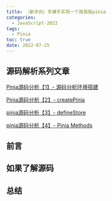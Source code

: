 ```yaml
---
title: （新手向）手摸手实现一个简易版pinia
categories:
  - JavaScript-2022
tags:
  - Pinia
toc: true
date: 2022-07-25
---
```




## 源码解析系列文章

[Pinia源码分析【1】- 源码分析环境搭建](https://juejin.cn/post/7117131804229763079)

[Pinia源码分析【2】- createPinia](https://juejin.cn/post/7119788423501578277)

[pinia源码分析【3】- defineStore](https://juejin.cn/post/7121661056044236831)

[pinia源码分析【4】- Pinia Methods](https://juejin.cn/post/7123504805892325406)

## 前言





## 如果了解源码

## 总结

